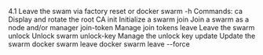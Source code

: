 4.1 
Leave the swam via factory reset
or
docker swarm -h
    Commands:
    ca          Display and rotate the root CA
    init        Initialize a swarm
    join        Join a swarm as a node and/or manager
    join-token  Manage join tokens
    leave       Leave the swarm
    unlock      Unlock swarm
    unlock-key  Manage the unlock key
    update      Update the swarm
docker swarm leave 
docker swarm leave  --force
